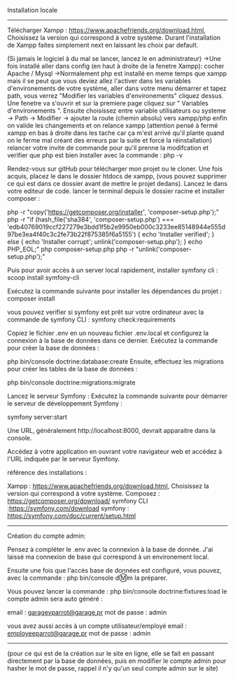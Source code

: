 Installation locale

-----------------------------------------------------------------------------------------------------------------------------------------------

Télécharger Xampp : https://www.apachefriends.org/download.html, Choisissez la version qui correspond à votre système.
Durant l'installation de Xampp faites simplement next en laissant les choix par default.

(Si jamais le logiciel à du mal se lancer, lancez le en administrateur)
->Une fois installé aller dans config (en haut à droite de la fenetre Xampp): cocher Apache / Mysql
->Normalement php est installé en meme temps que xampp mais il se peut que vous deviez allez l'activer dans les variables d'environements de votre système,
aller dans votre menu démarrer et tapez path, vous verrez "Modifier les variables d'environements" cliquez dessus. 
Une fenetre va s'ouvrir et sur la premiere page cliquez sur " Variables d'environements ".
Ensuite choisissez entre variable utilisateurs ou systeme -> Path -> Modifier -> ajouter la route (chemin absolu) vers xampp/php
enfin on valide les changements et on relance xampp (attention pensé à fermé xampp en bas à droite dans les tache car ça m'est arrivé qu'il plante quand on le ferme mal
créant des erreurs par la suite et forcé la réinstallation)
relancer votre invite de commande pour qu'il prenne la modifcation et verifier que php est bien installer avec la commande : php -v

Rendez-vous sur gitHub pour télécharger mon projet ou le cloner.
Une fois acquis, placez le dans le dossier htdocs de xampp, (vous pouvez supprimer ce qui est dans ce dossier avant de mettre le projet dedans).
Lancez le dans votre editeur de code.
lancer le terminal depuis le dossier racine et installer composer :

php -r "copy('https://getcomposer.org/installer', 'composer-setup.php');"
php -r "if (hash_file('sha384', 'composer-setup.php') === 'edb40769019ccf227279e3bdd1f5b2e9950eb000c3233ee85148944e555d97be3ea4f40c3c2fe73b22f875385f6a5155') { echo 'Installer verified'; } else { echo 'Installer corrupt'; unlink('composer-setup.php'); } echo PHP_EOL;"
php composer-setup.php
php -r "unlink('composer-setup.php');"

Puis pour avoir accès à un server local rapidement, installer symfony cli :
scoop install symfony-cli

Exécutez la commande suivante pour installer les dépendances du projet : 
composer install

vous pouvez verifier si symfony est prêt sur votre ordinateur avec la commande de symfony CLI : symfony check:requirements

Copiez le fichier .env en un nouveau fichier .env.local et configurez la connexion à la base de données dans ce dernier.
Exécutez la commande pour créer la base de données :

php bin/console doctrine:database:create
Ensuite, effectuez les migrations pour créer les tables de la base de données :

php bin/console doctrine:migrations:migrate

Lancez le serveur Symfony :
Exécutez la commande suivante pour démarrer le serveur de développement Symfony :

symfony server:start

Une URL, généralement http://localhost:8000, devrait apparaitre dans la console.

Accédez à votre application en ouvrant votre navigateur web et accédez à l'URL indiquée par le serveur Symfony.

référence des installations : 

Xampp : https://www.apachefriends.org/download.html, Choisissez la version qui correspond à votre système.
Composez : https://getcomposer.org/download/
symfony CLI :https://symfony.com/download
symfony : https://symfony.com/doc/current/setup.html

-----------------------------------------------------------------------------------------------------------------------------------------------

Création du compte admin:

Pensez à compléter le .env avec la connexion à la base de donnée. J'ai laissé ma connexion de base qui correspond à un environement local.

Ensuite une fois que l'accès base de données est configuré, vous pouvez, avec la commande : php bin/console d:m:m
la préparer.

Vous pouvez lancer la commande : php bin/console doctrine:fixtures:load
le compte admin sera auto généré :

email : garagevparrot@garage.pr
mot de passe : admin

vous avez aussi accès à un compte utilisateur/employé
email : employeeparrot@garage.pr
mot de passe : admin

-----------------------------------------------------------------------------------------------------------------------------------------------

(pour ce qui est de la création sur le site en ligne, elle se fait en passant directement par la base de données,
puis en modifier le compte admin pour hasher le mot de passe, rappel il n'y qu'un seul compte admin sur le site)
